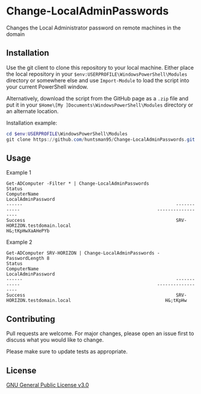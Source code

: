 # Change-LocalAdminPasswords

Changes the Local Administrator password on remote machines in the domain

## Installation

Use the git client to clone this repository to your local machine. Either place the local repository in your `$env:USERPROFILE\WindowsPowerShell\Modules` directory or somewhere else and use `Import-Module` to load the script into your current PowerShell window.

Alternatively, download the script from the GitHub page as a `.zip` file and put it in your `$Home\[My ]Documents\WindowsPowerShell\Modules` directory or an alternate location.

Installation example:
```powershell
cd $env:USERPROFILE\WindowsPowerShell\Modules
git clone https://github.com/huntsman95/Change-LocalAdminPasswords.git
```

## Usage
Example 1

    Get-ADComputer -Filter * | Change-LocalAdminPasswords
    Status                                                         ComputerName                                                   LocalAdminPassword
    ------                                                         ------------                                                   ------------------
    Success                                                        SRV-HORIZON.testdomain.local                                   H&;tKpHwXaAHePYb

Example 2

    Get-ADComputer SRV-HORIZON | Change-LocalAdminPasswords -PasswordLength 8
    Status                                                         ComputerName                                                   LocalAdminPassword
    ------                                                         ------------                                                   ------------------
    Success                                                        SRV-HORIZON.testdomain.local                                   H&;tKpHw


## Contributing
Pull requests are welcome. For major changes, please open an issue first to discuss what you would like to change.

Please make sure to update tests as appropriate.

## License
[GNU General Public License v3.0](https://www.gnu.org/licenses/gpl-3.0.en.html)
